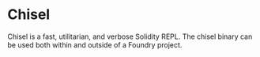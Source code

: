 # Chisel

Chisel is a fast, utilitarian, and verbose Solidity REPL.
The chisel binary can be used both within and outside of a Foundry project.
